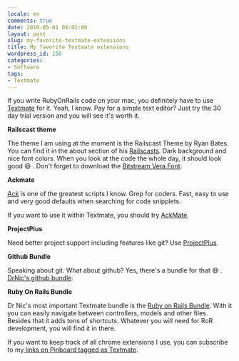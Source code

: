 ```yaml
---
locale: en
comments: true
date: 2010-05-01 04:02:00
layout: post
slug: my-favorite-textmate-extensions
title: My favorite Textmate extensions
wordpress_id: 156
categories:
- Software
tags:
- Textmate
---
```


If you write RubyOnRails code on your mac, you definitely have to use
[Textmate](http://macromates.com/) for it. Yeah, I know. Pay for a simple text
editor? Just try the 30 day trial version and you will see it's worth it.

**Railscast theme**

The theme I am using at the moment is the Railscast Theme by Ryan Bates. You
can find it in the about section of his
[Railscasts](http://railscasts.com/about). Dark background and nice font
colors. When you look at the code the whole day, it should look good :smile: . Don't
forget to download the [Bitstream Vera Font](http://ftp.gnome.org/pub/GNOME/sources/ttf-bitstream-vera/1.10/).

**Ackmate**

[Ack](http://betterthangrep.com/) is one of the greatest scripts I know. Grep
for coders. Fast, easy to use and very good defaults when searching for code
snipplets.

If you want to use it within Textmate, you should try
[AckMate](http://github.com/protocool/AckMate).

**ProjectPlus**

Need better project support including features like git? Use
[ProjectPlus](http://ciaranwal.sh/projectplus).

**Github Bundle**

Speaking about git. What about github? Yes, there's a bundle for that :smile: .
[DrNic's github bundle](http://github.com/drnic/github-tmbundle). 

**Ruby On Rails Bundle**

Dr Nic's most important Textmate bundle is the [Ruby on Rails Bundle](http://github.com/drnic/ruby-on-rails-tmbundle).
With it you can easily navigate between controllers, models and other files.
Besides that it adds tons of shortcuts. Whatever you will need for RoR
development, you will find it in there.

If you want to keep track of all chrome extensions I use, you can subscribe to
my[ links on Pinboard tagged as Textmate](https://pinboard.in/u:bitboxer/t:textmate).
